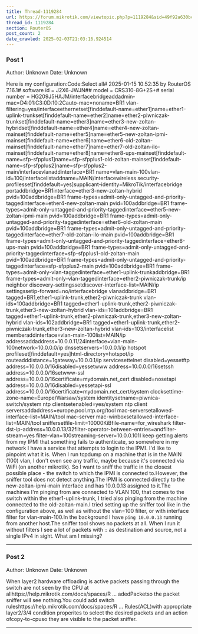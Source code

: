 ```yaml
---
title: Thread-1119284
url: https://forum.mikrotik.com/viewtopic.php?p=1119284&sid=49f92a630bc7970d8ca50523be880e8f#p1119284
thread_id: 1119284
section: RouterOS
post_count: 2
date_crawled: 2025-02-03T21:03:16.924514
---
```


### Post 1
Author: Unknown
Date: Unknown

Here is my configuration:Code:Select all# 2025-01-15 10:52:35 by RouterOS 7.16.1# software id = J2X6-JWJN## model = CRS310-8G+2S+# serial number = HG209J5HAJM/interfacebridgeaddadmin-mac=D4:01:C3:0D:10:2Cauto-mac=noname=BR1 vlan-filtering=yes/interfaceethernetset[finddefault-name=ether1]name=ether1-uplink-trunkset[finddefault-name=ether2]name=ether2-piwniczak-trunkset[finddefault-name=ether3]name=ether3-new-zoltan-hybridset[finddefault-name=ether4]name=ether4-new-zoltan-mainset[finddefault-name=ether5]name=ether5-new-zoltan-ipmi-mainset[finddefault-name=ether6]name=ether6-old-zoltan-mainset[finddefault-name=ether7]name=ether7-old-zoltan-ilo-mainset[finddefault-name=ether8]name=ether8-ups-mainset[finddefault-name=sfp-sfpplus1]name=sfp-sfpplus1-old-zoltan-mainset[finddefault-name=sfp-sfpplus2]name=sfp-sfpplus2-main/interfacevlanaddinterface=BR1 name=vlan-main-100vlan-id=100/interfacelistaddname=MAIN/interfacewireless security-profilesset[finddefault=yes]supplicant-identity=MikroTik/interfacebridge portaddbridge=BR1interface=ether3-new-zoltan-hybrid pvid=100addbridge=BR1 frame-types=admit-only-untagged-and-priority-taggedinterface=ether4-new-zoltan-main pvid=100addbridge=BR1 frame-types=admit-only-untagged-and-priority-taggedinterface=ether5-new-zoltan-ipmi-main pvid=100addbridge=BR1 frame-types=admit-only-untagged-and-priority-taggedinterface=ether6-old-zoltan-main pvid=100addbridge=BR1 frame-types=admit-only-untagged-and-priority-taggedinterface=ether7-old-zoltan-ilo-main pvid=100addbridge=BR1 frame-types=admit-only-untagged-and-priority-taggedinterface=ether8-ups-main pvid=100addbridge=BR1 frame-types=admit-only-untagged-and-priority-taggedinterface=sfp-sfpplus1-old-zoltan-main pvid=100addbridge=BR1 frame-types=admit-only-untagged-and-priority-taggedinterface=sfp-sfpplus2-main pvid=100addbridge=BR1 frame-types=admit-only-vlan-taggedinterface=ether1-uplink-trunkaddbridge=BR1 frame-types=admit-only-vlan-taggedinterface=ether2-piwniczak-trunk/ip neighbor discovery-settingssetdiscover-interface-list=MAIN/ip settingssetip-forward=no/interfacebridge vlanaddbridge=BR1 tagged=BR1,ether1-uplink-trunk,ether2-piwniczak-trunk vlan-ids=100addbridge=BR1 tagged=ether1-uplink-trunk,ether2-piwniczak-trunk,ether3-new-zoltan-hybrid vlan-ids=101addbridge=BR1 tagged=ether1-uplink-trunk,ether2-piwniczak-trunk,ether3-new-zoltan-hybrid vlan-ids=102addbridge=BR1 tagged=ether1-uplink-trunk,ether2-piwniczak-trunk,ether3-new-zoltan-hybrid vlan-ids=103/interfacelist memberaddinterface=vlan-main-100list=MAIN/ip addressaddaddress=10.0.0.11/24interface=vlan-main-100network=10.0.0.0/ip dnssetservers=10.0.0.1/ip hotspot profileset[finddefault=yes]html-directory=hotspot/ip routeadddistance=1gateway=10.0.0.1/ip servicesettelnet disabled=yessetftp address=10.0.0.0/16disabled=yessetwww address=10.0.0.0/16setssh address=10.0.0.0/16setwww-ssl address=10.0.0.0/16certificate=mydomain.net_cert disabled=nosetapi address=10.0.0.0/16disabled=yessetapi-ssl address=10.0.0.0/16certificate=mydomain.net_cert/system clocksettime-zone-name=Europe/Warsaw/system identitysetname=piwnica-switch/system ntp clientsetenabled=yes/system ntp client serversaddaddress=europe.pool.ntp.org/tool mac-serversetallowed-interface-list=MAIN/tool mac-server mac-winboxsetallowed-interface-list=MAIN/tool sniffersetfile-limit=10000KiBfile-name=for_wireshark filter-dst-ip-address=10.0.0.13/32filter-operator-between-entries=andfilter-stream=yes filter-vlan=100streaming-server=10.0.0.101I keep getting alerts from my IPMI that something fails to authenticate, so somewhere in my network I have a service that attempts to login to the IPMI. I'd like to pinpoint what it is. When I run tcpdump on a machine that is in the MAIN (100) vlan, I don't even see any traffic, maybe because it's connected via WiFi (on another mikrotik). So I want to sniff the traffic in the closest possible place - the switch to which the IPMI is connected to.However, the sniffer tool does not detect anything.The IPMI is connected directly to the new-zoltan-ipmi-main interface and has 10.0.0.13 assigned to it.The machines I'm pinging from are connected to VLAN 100, that comes to the switch within the ether1-uplink-trunk, I tried also pinging from the machine connected to the old-zoltan-main.I tried setting up the sniffer tool like in the configuration above, as well as without the vlan=100 filter, or with interface filter for vlan-main-100.In the background I have `ping 10.0.0.13` running from another host.The sniffer tool shows no packets at all. When I run it without filters I see a lot of packets with :: as destination and source, not a single IPv4 in sight. What am I missing?

---
### Post 2
Author: Unknown
Date: Unknown

When layer2 hardware offloading is active packets passing through the switch are not seen by the CPU at allhttps://help.mikrotik.com/docs/spaces/R ... adedPacketso the packet sniffer will see nothing.You could add switch ruleshttps://help.mikrotik.com/docs/spaces/R ... Rules(ACL)with appropriate layer2/3/4 condition properites to select the desired packets and an action ofcopy-to-cpuso they are visible to the packet sniffer.

---
